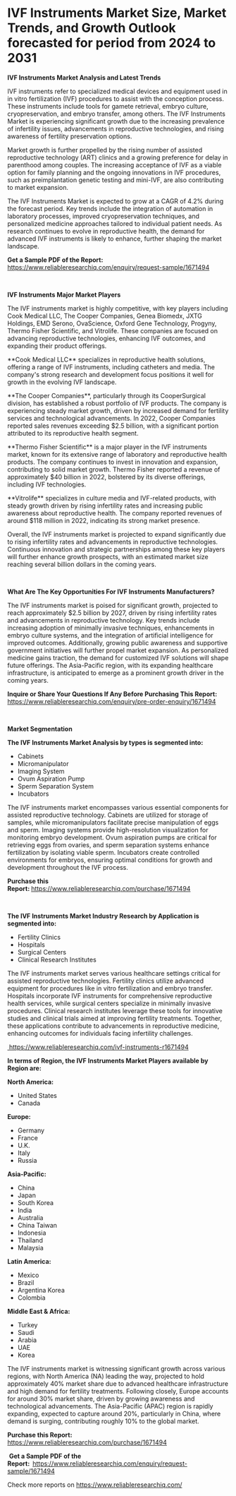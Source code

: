 <p><h1>IVF Instruments Market Size, Market Trends, and Growth Outlook forecasted for period from 2024 to 2031</h1></p><p><strong>IVF Instruments Market Analysis and Latest Trends</strong></p>
<p><p>IVF instruments refer to specialized medical devices and equipment used in in vitro fertilization (IVF) procedures to assist with the conception process. These instruments include tools for gamete retrieval, embryo culture, cryopreservation, and embryo transfer, among others. The IVF Instruments Market is experiencing significant growth due to the increasing prevalence of infertility issues, advancements in reproductive technologies, and rising awareness of fertility preservation options.</p><p>Market growth is further propelled by the rising number of assisted reproductive technology (ART) clinics and a growing preference for delay in parenthood among couples. The increasing acceptance of IVF as a viable option for family planning and the ongoing innovations in IVF procedures, such as preimplantation genetic testing and mini-IVF, are also contributing to market expansion.</p><p>The IVF Instruments Market is expected to grow at a CAGR of 4.2% during the forecast period. Key trends include the integration of automation in laboratory processes, improved cryopreservation techniques, and personalized medicine approaches tailored to individual patient needs. As research continues to evolve in reproductive health, the demand for advanced IVF instruments is likely to enhance, further shaping the market landscape.</p></p>
<p><strong>Get a Sample PDF of the Report:&nbsp;</strong> <a href="https://www.reliableresearchiq.com/enquiry/request-sample/1671494?utm_campaign=1102&utm_medium=2&utm_source=Github&utm_content=ia&utm_term=28122024&utm_id=ivf-instruments">https://www.reliableresearchiq.com/enquiry/request-sample/1671494</a></p>
<p>&nbsp;</p>
<p><strong>IVF Instruments Major Market Players</strong></p>
<p><p>The IVF instruments market is highly competitive, with key players including Cook Medical LLC, The Cooper Companies, Genea Biomedx, JXTG Holdings, EMD Serono, OvaScience, Oxford Gene Technology, Progyny, Thermo Fisher Scientific, and Vitrolife. These companies are focused on advancing reproductive technologies, enhancing IVF outcomes, and expanding their product offerings.</p><p>**Cook Medical LLC** specializes in reproductive health solutions, offering a range of IVF instruments, including catheters and media. The company's strong research and development focus positions it well for growth in the evolving IVF landscape.</p><p>**The Cooper Companies**, particularly through its CooperSurgical division, has established a robust portfolio of IVF products. The company is experiencing steady market growth, driven by increased demand for fertility services and technological advancements. In 2022, Cooper Companies reported sales revenues exceeding $2.5 billion, with a significant portion attributed to its reproductive health segment.</p><p>**Thermo Fisher Scientific** is a major player in the IVF instruments market, known for its extensive range of laboratory and reproductive health products. The company continues to invest in innovation and expansion, contributing to solid market growth. Thermo Fisher reported a revenue of approximately $40 billion in 2022, bolstered by its diverse offerings, including IVF technologies.</p><p>**Vitrolife** specializes in culture media and IVF-related products, with steady growth driven by rising infertility rates and increasing public awareness about reproductive health. The company reported revenues of around $118 million in 2022, indicating its strong market presence.</p><p>Overall, the IVF instruments market is projected to expand significantly due to rising infertility rates and advancements in reproductive technologies. Continuous innovation and strategic partnerships among these key players will further enhance growth prospects, with an estimated market size reaching several billion dollars in the coming years.</p></p>
<p>&nbsp;</p>
<p><strong>What Are The Key Opportunities For IVF Instruments Manufacturers?</strong></p>
<p><p>The IVF instruments market is poised for significant growth, projected to reach approximately $2.5 billion by 2027, driven by rising infertility rates and advancements in reproductive technology. Key trends include increasing adoption of minimally invasive techniques, enhancements in embryo culture systems, and the integration of artificial intelligence for improved outcomes. Additionally, growing public awareness and supportive government initiatives will further propel market expansion. As personalized medicine gains traction, the demand for customized IVF solutions will shape future offerings. The Asia-Pacific region, with its expanding healthcare infrastructure, is anticipated to emerge as a prominent growth driver in the coming years.</p></p>
<p><strong>Inquire or Share Your Questions If Any Before Purchasing This Report:</strong> <a href="https://www.reliableresearchiq.com/enquiry/pre-order-enquiry/1671494?utm_campaign=1102&utm_medium=2&utm_source=Github&utm_content=ia&utm_term=28122024&utm_id=ivf-instruments">https://www.reliableresearchiq.com/enquiry/pre-order-enquiry/1671494</a></p>
<p>&nbsp;</p>
<p><strong>Market Segmentation</strong></p>
<p><strong>The IVF Instruments Market Analysis by types is segmented into:</strong></p>
<p><ul><li>Cabinets</li><li>Micromanipulator</li><li>Imaging System</li><li>Ovum Aspiration Pump</li><li>Sperm Separation System</li><li>Incubators</li></ul></p>
<p><p>The IVF instruments market encompasses various essential components for assisted reproductive technology. Cabinets are utilized for storage of samples, while micromanipulators facilitate precise manipulation of eggs and sperm. Imaging systems provide high-resolution visualization for monitoring embryo development. Ovum aspiration pumps are critical for retrieving eggs from ovaries, and sperm separation systems enhance fertilization by isolating viable sperm. Incubators create controlled environments for embryos, ensuring optimal conditions for growth and development throughout the IVF process.</p></p>
<p><strong>Purchase this Report:&nbsp;</strong><a href="https://www.reliableresearchiq.com/purchase/1671494?utm_campaign=1102&utm_medium=2&utm_source=Github&utm_content=ia&utm_term=28122024&utm_id=ivf-instruments">https://www.reliableresearchiq.com/purchase/1671494</a></p>
<p>&nbsp;</p>
<p><strong>The IVF Instruments Market Industry Research by Application is segmented into:</strong></p>
<p><ul><li>Fertility Clinics</li><li>Hospitals</li><li>Surgical Centers</li><li>Clinical Research Institutes</li></ul></p>
<p><p>The IVF instruments market serves various healthcare settings critical for assisted reproductive technologies. Fertility clinics utilize advanced equipment for procedures like in vitro fertilization and embryo transfer. Hospitals incorporate IVF instruments for comprehensive reproductive health services, while surgical centers specialize in minimally invasive procedures. Clinical research institutes leverage these tools for innovative studies and clinical trials aimed at improving fertility treatments. Together, these applications contribute to advancements in reproductive medicine, enhancing outcomes for individuals facing infertility challenges.</p></p>
<p><a href="https://www.reliableresearchiq.com/ivf-instruments-r1671494?utm_campaign=1102&utm_medium=2&utm_source=Github&utm_content=ia&utm_term=28122024&utm_id=ivf-instruments">&nbsp;https://www.reliableresearchiq.com/ivf-instruments-r1671494</a></p>
<p><strong>In terms of Region, the IVF Instruments Market Players available by Region are:</strong></p>
<p>
    <p> <strong> North America: </strong>
        <ul>
            <li>United States</li>
            <li>Canada</li>
        </ul>
        </p> 
    <p> <strong> Europe: </strong>
        <ul>
            <li>Germany</li>
            <li>France</li>
            <li>U.K.</li>
            <li>Italy</li>
            <li>Russia</li>
        </ul>
        </p> 
    <p> <strong> Asia-Pacific: </strong>
        <ul>
            <li>China</li>
            <li>Japan</li>
            <li>South Korea</li>
            <li>India</li>
            <li>Australia</li>
            <li>China Taiwan</li>
            <li>Indonesia</li>
            <li>Thailand</li>
            <li>Malaysia</li>
        </ul>
        </p> 
    <p> <strong> Latin America: </strong>
        <ul>
            <li>Mexico</li>
            <li>Brazil</li>
            <li>Argentina Korea</li>
            <li>Colombia</li>
        </ul>
        </p> 
    <p> <strong> Middle East & Africa: </strong>
        <ul>
            <li>Turkey</li>
            <li>Saudi</li>
            <li>Arabia</li>
            <li>UAE</li>
            <li>Korea</li>
        </ul>
    </p>
    </p>
<p><p>The IVF instruments market is witnessing significant growth across various regions, with North America (NA) leading the way, projected to hold approximately 40% market share due to advanced healthcare infrastructure and high demand for fertility treatments. Following closely, Europe accounts for around 30% market share, driven by growing awareness and technological advancements. The Asia-Pacific (APAC) region is rapidly expanding, expected to capture around 20%, particularly in China, where demand is surging, contributing roughly 10% to the global market.</p></p>
<p><strong>Purchase this Report: </strong><a href="https://www.reliableresearchiq.com/purchase/1671494?utm_campaign=1102&utm_medium=2&utm_source=Github&utm_content=ia&utm_term=28122024&utm_id=ivf-instruments">https://www.reliableresearchiq.com/purchase/1671494</a></p>
<p>&nbsp;<strong>Get a Sample PDF of the Report:&nbsp;&nbsp;</strong><a href="https://www.reliableresearchiq.com/enquiry/request-sample/1671494?utm_campaign=1102&utm_medium=2&utm_source=Github&utm_content=ia&utm_term=28122024&utm_id=ivf-instruments">https://www.reliableresearchiq.com/enquiry/request-sample/1671494</a></p>
<p><strong></strong></p>
<p>Check more reports on <a href="https://www.reliableresearchiq.com/?utm_campaign=1102&utm_medium=2&utm_source=Github&utm_content=ia&utm_term=28122024&utm_id=ivf-instruments">https://www.reliableresearchiq.com/</a></p>